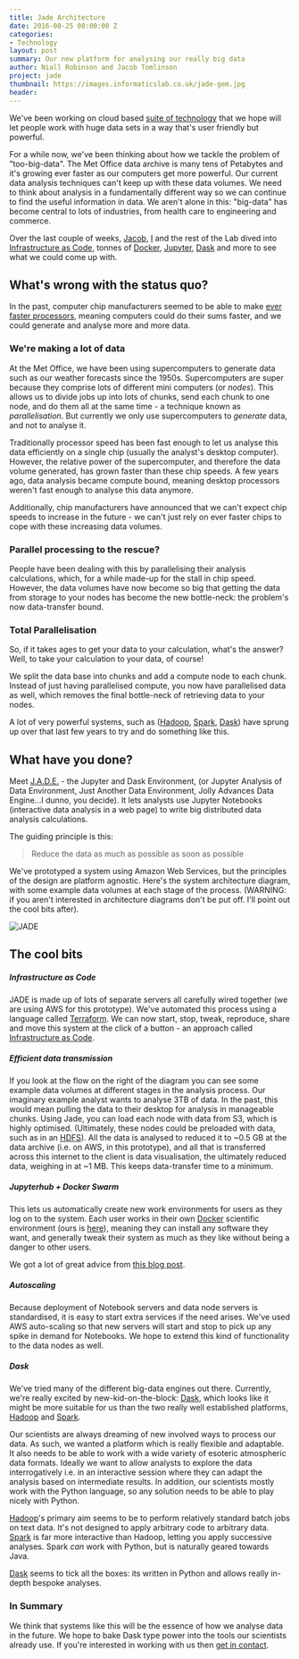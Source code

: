 ```yaml
---
title: Jade Architecture
date: 2016-08-25 00:00:00 Z
categories:
- Technology
layout: post
summary: Our new platform for analysing our really big data
author: Niall Robinson and Jacob Tomlinson
project: jade
thumbnail: https://images.informaticslab.co.uk/jade-gem.jpg
header: 
---
```


We've been working on cloud based [suite of technology][jade] that we hope will let people work with huge data sets in a way that's user friendly but powerful.

For a while now, we've been thinking about how we tackle the problem of "too-big-data". The Met Office data archive is many tens of Petabytes and it's growing ever faster as our computers get more powerful. Our current data analysis techniques can't keep up with these data volumes. We need to think about analysis in a fundamentally different way so we can continue to find the useful information in data. We aren't alone in this: "big-data" has become central to lots of industries, from health care to engineering and commerce.

Over the last couple of weeks, [Jacob](http://www.informaticslab.co.uk/profiles/jacob-tomlinson.html), [I](http://www.informaticslab.co.uk/profiles/niall-robinson.html) and the rest of the Lab dived into [Infrastructure as Code][IaC], tonnes of [Docker][docker], [Jupyter][jupyter], [Dask][dask] and more to see what we could come up with.

## What's wrong with the status quo?
In the past, computer chip manufacturers seemed to be able to make [ever faster processors][mooreslaw], meaning computers could do their sums faster, and we could generate and analyse more and more data.

### We're making a lot of data
At the Met Office, we have been using supercomputers to generate data such as our weather forecasts since the 1950s. Supercomputers are super because they comprise lots of different mini computers (or *nodes*). This allows us to divide jobs up into lots of chunks, send each chunk to one node, and do them all at the same time - a technique known as *parallelisation*. But currently we only use supercomputers to *generate* data, and not to analyse it.

Traditionally processor speed has been fast enough to let us analyse this data efficiently on a single chip (usually the analyst's desktop computer). However, the relative power of the supercomputer, and therefore the data volume generated, has grown faster than these chip speeds. A few years ago, data analysis became compute bound, meaning desktop processors weren't fast enough to analyse this data anymore.

Additionally, chip manufacturers have announced that we can't expect chip speeds to increase in the future - we can't just rely on ever faster chips to cope with these increasing data volumes.

### Parallel processing to the rescue?
People have been dealing with this by parallelising their analysis calculations, which, for a while made-up for the stall in chip speed. However, the data volumes have now become so big that getting the data from storage to your nodes has become the new bottle-neck: the problem's now data-transfer bound.

### Total Parallelisation
So, if it takes ages to get your data to your calculation, what's the answer? Well, to take your calculation to your data, of course!

We split the data base into chunks and add a compute node to each chunk. Instead of just having parallelised compute, you now have parallelised data as well, which removes the final bottle-neck of retrieving data to your nodes.

A lot of very powerful systems, such as ([Hadoop][hadoop], [Spark][spark], [Dask][dask]) have sprung up over that last few years to try and do something like this.

## What have you done? 
Meet [J.A.D.E.][jade] - the Jupyter and Dask Environment, (or Jupyter Analysis of Data Environment, Just Another Data Environment, Jolly Advances Data Engine...I dunno, you decide). It lets analysts use Jupyter Notebooks (interactive data analysis in a web page) to write big distributed data analysis calculations.

The guiding principle is this:

> Reduce the data as much as possible as soon as possible

We've prototyped a system using Amazon Web Services, but the principles of the design are platform agnostic. Here's the system architecture diagram, with some example data volumes at each stage of the process. (WARNING: if you aren't interested in architecture diagrams don't be put off. I'll point out the cool bits after).

![JADE](https://images.informaticslab.co.uk/articles/2016-09-05-jade/Jade.png)

## The cool bits

##### Infrastructure as Code
JADE is made up of lots of separate servers all carefully wired together (we are using AWS for this prototype). We've automated this process using a language called [Terraform][terraform]. We can now start, stop, tweak, reproduce, share and move this system at the click of a button - an approach called [Infrastructure as Code][IaC].

##### Efficient data transmission
If you look at the flow on the right of the diagram you can see some example data volumes at different stages in the analysis process. Our imaginary example analyst wants to analyse 3TB of data. In the past, this would mean pulling the data to their desktop for analysis in manageable chunks. Using Jade, you can load each node with data from S3, which is highly optimised. (Ultimately, these nodes could be preloaded with data, such as in an [HDFS][hdfs]). All the data is analysed to reduced it to ~0.5 GB at the data archive (i.e. on AWS, in this prototype), and all that is transferred across this internet to the client is data visualisation, the ultimately reduced data, weighing in at ~1 MB. This keeps data-transfer time to a minimum.

##### Jupyterhub + Docker Swarm
This lets us automatically create new work environments for users as they log on to the system. Each user works in their own [Docker][docker] scientific environment (ours is [here][asn]), meaning they can install any software they want, and generally tweak their system as much as they like without being a danger to other users.

We got a lot of great advice from [this blog post](https://developer.rackspace.com/blog/deploying-jupyterhub-for-education/).

##### Autoscaling
Because deployment of Notebook servers and data node servers is standardised, it is easy to start extra services if the need arises. We've used AWS auto-scaling so that new servers will start and stop to pick up any spike in demand for Notebooks. We hope to extend this kind of functionality to the data nodes as well.

##### Dask
We've tried many of the different big-data engines out there. Currently, we're really excited by new-kid-on-the-block: [Dask][dask], which looks like it might be more suitable for us than the two really well established platforms, [Hadoop][hadoop] and [Spark][spark].

Our scientists are always dreaming of new involved ways to process our data. As such, we wanted a platform which is really flexible and adaptable. It also needs to be able to work with a wide variety of esoteric atmospheric data formats. Ideally we want to allow analysts to explore the data interrogatively i.e. in an interactive session where they can adapt the analysis based on intermediate results. In addition, our scientists mostly work with the Python language, so any solution needs to be able to play nicely with Python.

[Hadoop][hadoop]'s primary aim seems to be to perform relatively standard batch jobs on text data. It's not designed to apply arbitrary code to arbitrary data. [Spark][spark] is far more interactive than Hadoop, letting you apply successive analyses. Spark *can* work with Python, but is naturally geared towards Java.

[Dask][dask] seems to tick all the boxes: its written in Python and allows really in-depth bespoke analyses.

### In Summary
We think that systems like this will be the essence of how we analyse data in the future. We hope to bake Dask type power into the tools our scientists already use. If you're interested in working with us then [get in contact](http://www.informaticslab.co.uk/#contact).


[IaC]: https://en.wikipedia.org/wiki/Infrastructure_as_Code
[docker]: https://www.docker.com/
[jupyter]: http://jupyter.org/
[dask]: http://dask.pydata.org/en/latest/
[mooreslaw]: https://en.wikipedia.org/wiki/Moore%27s_law
[hadoop]: http://hadoop.apache.org/
[spark]: https://spark.apache.org/
[jade]: https://github.com/met-office-lab/jade
[terraform]: https://www.terraform.io/
[dockerswarm]: https://docs.docker.com/swarm/
[asn]: https://quay.io/repository/informaticslab/asn-serve
[hdfs]: http://hortonworks.com/apache/hdfs/